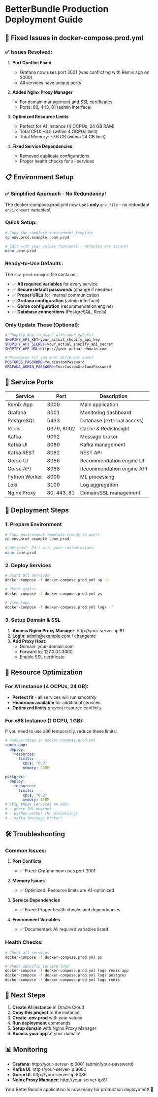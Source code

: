 # BetterBundle Production Deployment Guide

## 🚀 Fixed Issues in docker-compose.prod.yml

### ✅ Issues Resolved:

1. **Port Conflict Fixed**

   - Grafana now uses port 3001 (was conflicting with Remix app on 3000)
   - All services have unique ports

2. **Added Nginx Proxy Manager**

   - For domain management and SSL certificates
   - Ports: 80, 443, 81 (admin interface)

3. **Optimized Resource Limits**

   - Perfect for A1 instance (4 OCPUs, 24 GB RAM)
   - Total CPU: ~8.5 (within 4 OCPUs limit)
   - Total Memory: ~7.6 GB (within 24 GB limit)

4. **Fixed Service Dependencies**
   - Removed duplicate configurations
   - Proper health checks for all services

## 📋 Environment Setup

### ✅ **Simplified Approach - No Redundancy!**

The docker-compose.prod.yml now uses **only** `env_file` - no redundant `environment` variables!

### **Quick Setup:**

```bash
# Copy the complete environment template
cp env.prod.example .env.prod

# Edit with your values (optional - defaults are secure)
nano .env.prod
```

### **Ready-to-Use Defaults:**

The `env.prod.example` file contains:

- ✅ **All required variables** for every service
- ✅ **Secure default passwords** (change if needed)
- ✅ **Proper URLs** for internal communication
- ✅ **Grafana configuration** (admin interface)
- ✅ **Gorse configuration** (recommendation engine)
- ✅ **Database connections** (PostgreSQL, Redis)

### **Only Update These (Optional):**

```bash
# Shopify App (replace with your values)
SHOPIFY_API_KEY=your_actual_shopify_api_key
SHOPIFY_API_SECRET=your_actual_shopify_api_secret
SHOPIFY_APP_URL=https://your-actual-domain.com

# Passwords (if you want different ones)
POSTGRES_PASSWORD=YourCustomPassword
GRAFANA_ADMIN_PASSWORD=YourCustomGrafanaPassword
```

## 🐳 Service Ports

| Service       | Port        | Description                |
| ------------- | ----------- | -------------------------- |
| Remix App     | 3000        | Main application           |
| Grafana       | 3001        | Monitoring dashboard       |
| PostgreSQL    | 5433        | Database (external access) |
| Redis         | 6379, 8002  | Cache & RedisInsight       |
| Kafka         | 9092        | Message broker             |
| Kafka UI      | 8080        | Kafka management           |
| Kafka REST    | 8082        | REST API                   |
| Gorse UI      | 8086        | Recommendation engine UI   |
| Gorse API     | 8088        | Recommendation engine API  |
| Python Worker | 8000        | ML processing              |
| Loki          | 3100        | Log aggregation            |
| Nginx Proxy   | 80, 443, 81 | Domain/SSL management      |

## 🚀 Deployment Steps

### 1. Prepare Environment

```bash
# Copy environment template (ready to use!)
cp env.prod.example .env.prod

# Optional: Edit with your custom values
nano .env.prod
```

### 2. Deploy Services

```bash
# Start all services
docker-compose -f docker-compose.prod.yml up -d

# Check status
docker-compose -f docker-compose.prod.yml ps

# View logs
docker-compose -f docker-compose.prod.yml logs -f
```

### 3. Setup Domain & SSL

1. **Access Nginx Proxy Manager**: http://your-server-ip:81
2. **Login**: admin@example.com / changeme
3. **Add Proxy Host**:
   - Domain: your-domain.com
   - Forward to: 127.0.0.1:3000
   - Enable SSL certificate

## 🔧 Resource Optimization

### For A1 Instance (4 OCPUs, 24 GB):

- **Perfect fit** - all services will run smoothly
- **Headroom available** for additional services
- **Optimized limits** prevent resource conflicts

### For x86 Instance (1 OCPU, 1 GB):

If you need to use x86 temporarily, reduce these limits:

```yaml
# Reduce these in docker-compose.prod.yml
remix-app:
  deploy:
    resources:
      limits:
        cpus: "0.3"
        memory: 200M

postgres:
  deploy:
    resources:
      limits:
        cpus: "0.2"
        memory: 150M
# Skip these services on x86:
# - gorse (ML engine)
# - python-worker (ML processing)
# - kafka (message broker)
```

## 🛠️ Troubleshooting

### Common Issues:

1. **Port Conflicts**

   - ✅ Fixed: Grafana now uses port 3001

2. **Memory Issues**

   - ✅ Optimized: Resource limits are A1-optimized

3. **Service Dependencies**

   - ✅ Fixed: Proper health checks and dependencies

4. **Environment Variables**
   - ✅ Documented: All required variables listed

### Health Checks:

```bash
# Check all services
docker-compose -f docker-compose.prod.yml ps

# Check specific service logs
docker-compose -f docker-compose.prod.yml logs remix-app
docker-compose -f docker-compose.prod.yml logs postgres
docker-compose -f docker-compose.prod.yml logs redis
```

## 🎯 Next Steps

1. **Create A1 instance** in Oracle Cloud
2. **Copy this project** to the instance
3. **Create .env.prod** with your values
4. **Run deployment** commands
5. **Setup domain** with Nginx Proxy Manager
6. **Access your app** at your domain!

## 📊 Monitoring

- **Grafana**: http://your-server-ip:3001 (admin/your-password)
- **Kafka UI**: http://your-server-ip:8080
- **Gorse UI**: http://your-server-ip:8086
- **Nginx Proxy Manager**: http://your-server-ip:81

Your BetterBundle application is now ready for production deployment! 🚀
